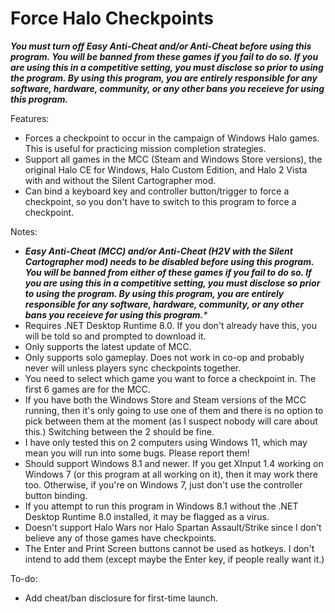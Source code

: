 # Force Halo Checkpoints
_**You must turn off Easy Anti-Cheat and/or Anti-Cheat before using this program. You will be banned from these games if you fail to do so. If you are using this in a competitive setting, you must disclose so prior to using the program. By using this program, you are entirely responsible for any software, hardware, community, or any other bans you receieve for using this program.**_

Features:
- Forces a checkpoint to occur in the campaign of Windows Halo games. This is useful for practicing mission completion strategies.
- Support all games in the MCC (Steam and Windows Store versions), the original Halo CE for Windows, Halo Custom Edition, and Halo 2 Vista with and without the Silent Cartographer mod.
- Can bind a keyboard key and controller button/trigger to force a checkpoint, so you don't have to switch to this program to force a checkpoint.

Notes:
- _**Easy Anti-Cheat (MCC) and/or Anti-Cheat (H2V with the Silent Cartographer mod) needs to be disabled before using this program. You will be banned from either of these games if you fail to do so. If you are using this in a competitive setting, you must disclose so prior to using the program. By using this program, you are entirely responsible for any software, hardware, community, or any other bans you receieve for using this program.***_
- Requires .NET Desktop Runtime 8.0. If you don't already have this, you will be told so and prompted to download it.
- Only supports the latest update of MCC.
- Only supports solo gameplay. Does not work in co-op and probably never will unless players sync checkpoints together.
- You need to select which game you want to force a checkpoint in. The first 6 games are for the MCC.
- If you have both the Windows Store and Steam versions of the MCC running, then it's only going to use one of them and there is no option to pick between them at the moment (as I suspect nobody will care about this.) Switching between the 2 should be fine.
- I have only tested this on 2 computers using Windows 11, which may mean you will run into some bugs. Please report them!
- Should support Windows 8.1 and newer. If you get XInput 1.4 working on Windows 7 (or this program at all working on it), then it may work there too. Otherwise, if you're on Windows 7, just don't use the controller button binding.
- If you attempt to run this program in Windows 8.1 without the .NET Desktop Runtime 8.0 installed, it may be flagged as a virus.
- Doesn't support Halo Wars nor Halo Spartan Assault/Strike since I don't believe any of those games have checkpoints.
- The Enter and Print Screen buttons cannot be used as hotkeys. I don't intend to add them (except maybe the Enter key, if people really want it.)

To-do:
- Add cheat/ban disclosure for first-time launch.
